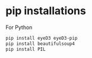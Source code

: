 # pip installations
For Python

```bash
pip install eyeD3 eyeD3-pip
pip install beautifulsoup4
pip install PIL
```
